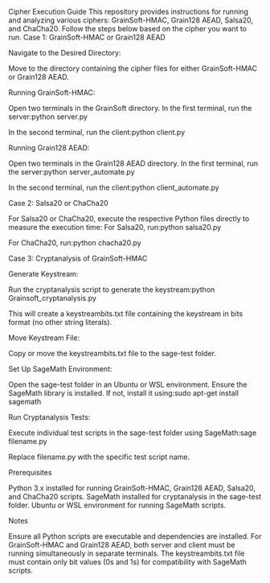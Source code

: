 Cipher Execution Guide
This repository provides instructions for running and analyzing various ciphers: GrainSoft-HMAC, Grain128 AEAD, Salsa20, and ChaCha20. Follow the steps below based on the cipher you want to run.
Case 1: GrainSoft-HMAC or Grain128 AEAD

Navigate to the Desired Directory:

Move to the directory containing the cipher files for either GrainSoft-HMAC or Grain128 AEAD.


Running GrainSoft-HMAC:

Open two terminals in the GrainSoft directory.
In the first terminal, run the server:python server.py


In the second terminal, run the client:python client.py




Running Grain128 AEAD:

Open two terminals in the Grain128 AEAD directory.
In the first terminal, run the server:python server_automate.py


In the second terminal, run the client:python client_automate.py





Case 2: Salsa20 or ChaCha20

For Salsa20 or ChaCha20, execute the respective Python files directly to measure the execution time:
For Salsa20, run:python salsa20.py


For ChaCha20, run:python chacha20.py





Case 3: Cryptanalysis of GrainSoft-HMAC

Generate Keystream:

Run the cryptanalysis script to generate the keystream:python Grainsoft_cryptanalysis.py


This will create a keystreambits.txt file containing the keystream in bits format (no other string literals).


Move Keystream File:

Copy or move the keystreambits.txt file to the sage-test folder.


Set Up SageMath Environment:

Open the sage-test folder in an Ubuntu or WSL environment.
Ensure the SageMath library is installed. If not, install it using:sudo apt-get install sagemath




Run Cryptanalysis Tests:

Execute individual test scripts in the sage-test folder using SageMath:sage filename.py

Replace filename.py with the specific test script name.



Prerequisites

Python 3.x installed for running GrainSoft-HMAC, Grain128 AEAD, Salsa20, and ChaCha20 scripts.
SageMath installed for cryptanalysis in the sage-test folder.
Ubuntu or WSL environment for running SageMath scripts.

Notes

Ensure all Python scripts are executable and dependencies are installed.
For GrainSoft-HMAC and Grain128 AEAD, both server and client must be running simultaneously in separate terminals.
The keystreambits.txt file must contain only bit values (0s and 1s) for compatibility with SageMath scripts.


